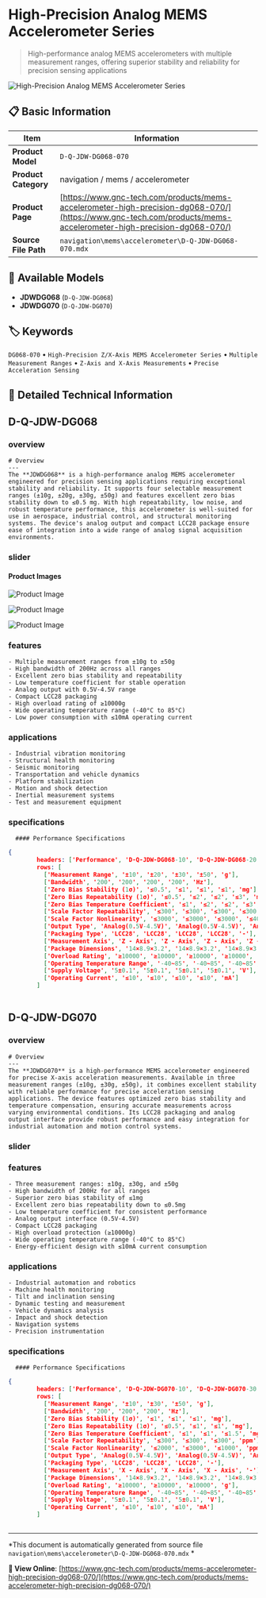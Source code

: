 # High-Precision Analog MEMS Accelerometer Series

> High-performance analog MEMS accelerometers with multiple measurement ranges, offering superior stability and reliability for precision sensing applications

![High-Precision Analog MEMS Accelerometer Series](https://www.gnc-tech.com/images/products/navigation/mems/accelerometer/D-Q-JDW-DG068-070/D-Q-JDW-DG068-070.webp)

## 📋 Basic Information

| Item | Information |
|------|------|
| **Product Model** | `D-Q-JDW-DG068-070` |
| **Product Category** | navigation / mems / accelerometer |
| **Product Page** | [https://www.gnc-tech.com/products/mems-accelerometer-high-precision-dg068-070/](https://www.gnc-tech.com/products/mems-accelerometer-high-precision-dg068-070/) |
| **Source File Path** | `navigation\mems\accelerometer\D-Q-JDW-DG068-070.mdx` |

## 🔧 Available Models

- **JDWDG068** (`D-Q-JDW-DG068`)
- **JDWDG070** (`D-Q-JDW-DG070`)

## 🏷️ Keywords

`DG068-070` • `High-Precision Z/X-Axis MEMS Accelerometer Series` • `Multiple Measurement Ranges` • `Z-Axis and X-Axis Measurements` • `Precise Acceleration Sensing`

## 📖 Detailed Technical Information


## D-Q-JDW-DG068

  
### overview

    # Overview
    ---
    The **JDWDG068** is a high-performance analog MEMS accelerometer engineered for precision sensing applications requiring exceptional stability and reliability. It supports four selectable measurement ranges (±10g, ±20g, ±30g, ±50g) and features excellent zero bias stability down to ≤0.5 mg. With high repeatability, low noise, and robust temperature performance, this accelerometer is well-suited for use in aerospace, industrial control, and structural monitoring systems. The device's analog output and compact LCC28 package ensure ease of integration into a wide range of analog signal acquisition environments.
  

  
### slider

    
#### Product Images

![Product Image](https://www.gnc-tech.com/images/products/D-Q-JDW-DG068-070-Slide-01.webp)

![Product Image](https://www.gnc-tech.com/images/products/D-Q-JDW-DG068-070-Slide-02.webp)

![Product Image](https://www.gnc-tech.com/images/products/D-Q-JDW-DG068-070-Slide-03.webp)


  

  
### features

    - Multiple measurement ranges from ±10g to ±50g
    - High bandwidth of 200Hz across all ranges
    - Excellent zero bias stability and repeatability
    - Low temperature coefficient for stable operation
    - Analog output with 0.5V-4.5V range
    - Compact LCC28 packaging
    - High overload rating of ≥10000g
    - Wide operating temperature range (-40°C to 85°C)
    - Low power consumption with ≤10mA operating current
  

  
### applications

    - Industrial vibration monitoring
    - Structural health monitoring
    - Seismic monitoring
    - Transportation and vehicle dynamics
    - Platform stabilization
    - Motion and shock detection
    - Inertial measurement systems
    - Test and measurement equipment
  

  
### specifications

    
      #### Performance Specifications
      
```json
{
        headers: ['Performance', 'D-Q-JDW-DG068-10', 'D-Q-JDW-DG068-20', 'D-Q-JDW-DG068-30', 'D-Q-JDW-DG068-50', 'Unit'],
        rows: [
          ['Measurement Range', '±10', '±20', '±30', '±50', 'g'],
          ['Bandwidth', '200', '200', '200', '200', 'Hz'],
          ['Zero Bias Stability (1σ)', '≤0.5', '≤1', '≤1', '≤1', 'mg'],
          ['Zero Bias Repeatability (1σ)', '≤0.5', '≤2', '≤2', '≤3', 'mg'],
          ['Zero Bias Temperature Coefficient', '≤1', '≤2', '≤2', '≤3', 'mg/°C'],
          ['Scale Factor Repeatability', '≤300', '≤300', '≤300', '≤300', 'ppm'],
          ['Scale Factor Nonlinearity', '≤3000', '≤3000', '≤3000', '≤4000', 'ppm'],
          ['Output Type', 'Analog(0.5V-4.5V)', 'Analog(0.5V-4.5V)', 'Analog(0.5V-4.5V)', 'Analog(0.5V-4.5V)', '-'],
          ['Packaging Type', 'LCC28', 'LCC28', 'LCC28', 'LCC28', '-'],
          ['Measurement Axis', 'Z - Axis', 'Z - Axis', 'Z - Axis', 'Z - Axis', '-'],
          ['Package Dimensions', '14×8.9×3.2', '14×8.9×3.2', '14×8.9×3.2', '14×8.9×3.2', 'mm³'],
          ['Overload Rating', '≥10000', '≥10000', '≥10000', '≥10000', 'g'],
          ['Operating Temperature Range', '-40~85', '-40~85', '-40~85', '-40~85', '°C'],
          ['Supply Voltage', '5±0.1', '5±0.1', '5±0.1', '5±0.1', 'V'],
          ['Operating Current', '≤10', '≤10', '≤10', '≤10', 'mA']
        ]
      
```

    
  



## D-Q-JDW-DG070

  
### overview

    # Overview
    ---
    The **JDWDG070** is a high-performance MEMS accelerometer engineered for precise X-axis acceleration measurements. Available in three measurement ranges (±10g, ±30g, ±50g), it combines excellent stability with reliable performance for precise acceleration sensing applications. The device features optimized zero bias stability and temperature compensation, ensuring accurate measurements across varying environmental conditions. Its LCC28 packaging and analog output interface provide robust performance and easy integration for industrial automation and motion control systems.
  

  
### slider


  
### features

    - Three measurement ranges: ±10g, ±30g, and ±50g
    - High bandwidth of 200Hz for all ranges
    - Superior zero bias stability of ≤1mg
    - Excellent zero bias repeatability down to ≤0.5mg
    - Low temperature coefficient for consistent performance
    - Analog output interface (0.5V-4.5V)
    - Compact LCC28 packaging
    - High overload protection (≥10000g)
    - Wide operating temperature range (-40°C to 85°C)
    - Energy-efficient design with ≤10mA current consumption
  

  
### applications

    - Industrial automation and robotics
    - Machine health monitoring
    - Tilt and inclination sensing
    - Dynamic testing and measurement
    - Vehicle dynamics analysis
    - Impact and shock detection
    - Navigation systems
    - Precision instrumentation
  

  
### specifications

    
      #### Performance Specifications
      
```json
{
        headers: ['Performance', 'D-Q-JDW-DG070-10', 'D-Q-JDW-DG070-30', 'D-Q-JDW-DG070-50', 'Unit'],
        rows: [
          ['Measurement Range', '±10', '±30', '±50', 'g'],
          ['Bandwidth', '200', '200', '200', 'Hz'],
          ['Zero Bias Stability (1σ)', '≤1', '≤1', '≤1', 'mg'],
          ['Zero Bias Repeatability (1σ)', '≤0.5', '≤1', '≤1', 'mg'],
          ['Zero Bias Temperature Coefficient', '≤1', '≤1', '≤1.5', 'mg/°C'],
          ['Scale Factor Repeatability', '≤300', '≤300', '≤300', 'ppm'],
          ['Scale Factor Nonlinearity', '≤2000', '≤3000', '≤1000', 'ppm'],
          ['Output Type', 'Analog(0.5V-4.5V)', 'Analog(0.5V-4.5V)', 'Analog(0.5V-4.5V)', '-'],
          ['Packaging Type', 'LCC28', 'LCC28', 'LCC28', '-'],
          ['Measurement Axis', 'X - Axis', 'X - Axis', 'X - Axis', '-'],
          ['Package Dimensions', '14×8.9×3.2', '14×8.9×3.2', '14×8.9×3.2', 'mm³'],
          ['Overload Rating', '≥10000', '≥10000', '≥10000', 'g'],
          ['Operating Temperature Range', '-40~85', '-40~85', '-40~85', '°C'],
          ['Supply Voltage', '5±0.1', '5±0.1', '5±0.1', 'V'],
          ['Operating Current', '≤10', '≤10', '≤10', 'mA']
        ]
      
```

    
  

---

*This document is automatically generated from source file `navigation\mems\accelerometer\D-Q-JDW-DG068-070.mdx` *

**🔗 View Online**: [https://www.gnc-tech.com/products/mems-accelerometer-high-precision-dg068-070/](https://www.gnc-tech.com/products/mems-accelerometer-high-precision-dg068-070/)
